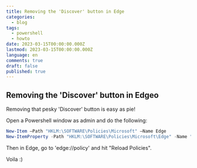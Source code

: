 ```yaml
---
title: Removing the 'Discover' button in Edge
categories:
  - blog
tags:
  - powershell
  - howto
date: 2023-03-15T00:00:00.000Z
lastmod: 2023-03-15T00:00:00.000Z
language: en
comments: true
draft: false
published: true
---
```

## Removing the 'Discover' button in Edgeo

Removing that pesky 'Discover' button is easy as pie!

Open a Powershell window as admin and do the following: 

```powershell
New-Item –Path "HKLM:\SOFTWARE\Policies\Microsoft" –Name Edge
New-ItemProperty -Path "HKLM:\SOFTWARE\Policies\Microsoft\Edge" -Name "HubsSidebarEnabled" -Value 0  -PropertyType "DWORD"
```

Then in Edge, go to 'edge://policy' and hit "Reload Policies". 

Voila :) 


